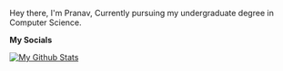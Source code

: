Hey there, I'm Pranav, Currently pursuing my undergraduate degree in Computer Science.


**My Socials**


[![My Github Stats](https://github-readme-stats.vercel.app/api?username=Son-Of-Zeus)](https://github.com/anuraghazra/github-readme-stats)


<!--
**Son-Of-Zeus/Son-Of-Zeus** is a ✨ _special_ ✨ repository because its `README.md` (this file) appears on your GitHub profile.

Here are some ideas to get you started:

- 🔭 I’m currently working on ...
- 🌱 I’m currently learning ...
- 👯 I’m looking to collaborate on ...
- 🤔 I’m looking for help with ...
- 💬 Ask me about ...
- 📫 How to reach me: ...
- 😄 Pronouns: ...
- ⚡ Fun fact: ...
-->
